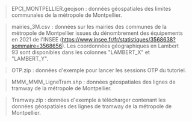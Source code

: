 > EPCI_MONTPELLIER.geojson : données géospatiales des limites communales de la métropole de Montpellier.

> mairies_3M.csv : données sur les mairies des communes de la métropole de Montpellier issues du dénombrement des équipements en 2021 de l'INSEE (https://www.insee.fr/fr/statistiques/3568638?sommaire=3568656). Les coordonnées géographiques en Lambert 93 sont disponibles dans les colonnes "LAMBERT_X" et "LAMBERT_Y".

> OTP.zip : données d'exemple pour lancer les sessions OTP du tutoriel.

> MMM_MMM_LigneTram.shp : données géospatiales des lignes de tramway de la métropole de Montpellier.

> Tramway.zip : données d'exemple à télécharger contenant les données géospatiales des lignes de tramway de la métropole de Montpellier.